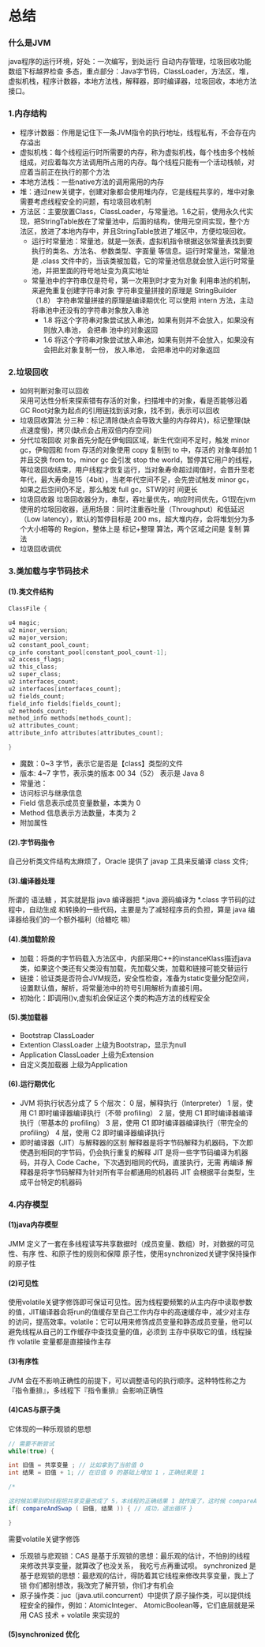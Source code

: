 # 总结
### 什么是JVM
java程序的运行环境，好处：一次编写，到处运行 自动内存管理，垃圾回收功能 数组下标越界检查 多态，重点部分：Java字节码，ClassLoader，方法区，堆，虚拟机栈，程序计数器，本地方法栈，解释器，即时编译器，垃圾回收，本地方法接口。
### 1.内存结构
* 程序计数器：作用是记住下一条JVM指令的执行地址，线程私有，不会存在内存溢出
* 虚拟机栈：每个线程运行时所需要的内存，称为虚拟机栈，每个栈由多个栈帧组成，对应着每次方法调用所占用的内存。每个线程只能有一个活动栈帧，对应着当前正在执行的那个方法
* 本地方法栈：一些native方法的调用需用的内存
* 堆：通过new关键字，创建对象都会使用堆内存，它是线程共享的，堆中对象需要考虑线程安全的问题，有垃圾回收机制
* 方法区：主要放置Class，ClassLoader，与常量池。1.6之前，使用永久代实现，把StringTable放在了常量池中，后面的结构，使用元空间实现，整个方法区，放进了本地内存中，并且StringTable放进了堆区中，方便垃圾回收。  
   * 运行时常量池：常量池，就是一张表，虚拟机指令根据这张常量表找到要执行的类名、方法名、参数类型、字面量 等信息。运行时常量池，常量池是 .class 文件中的，当该类被加载，它的常量池信息就会放入运行时常量 池，并把里面的符号地址变为真实地址  
   * 常量池中的字符串仅是符号，第一次用到时才变为对象 利用串池的机制，来避免重复创建字符串对象 字符串变量拼接的原理是 StringBuilder （1.8） 字符串常量拼接的原理是编译期优化 可以使用 intern 方法，主动将串池中还没有的字符串对象放入串池  
      * 1.8 将这个字符串对象尝试放入串池，如果有则并不会放入，如果没有则放入串池， 会把串 池中的对象返回  
      * 1.6 将这个字符串对象尝试放入串池，如果有则并不会放入，如果没有会把此对象复制一份， 放入串池， 会把串池中的对象返回

### 2.垃圾回收
* 如何判断对象可以回收  
采用可达性分析来探索错有存活的对象，扫描堆中的对象，看是否能够沿着GC Root对象为起点的引用链找到该对象，找不到，表示可以回收
* 垃圾回收算法
分三种：标记清除(缺点会导致大量的内存碎片)，标记整理(缺点速度慢)，拷贝(缺点会占用双倍内存空间)
* 分代垃圾回收
对象首先分配在伊甸园区域，新生代空间不足时，触发 minor gc，伊甸园和 from 存活的对象使用 copy 复制到 to 中，存活的 对象年龄加 1并且交换 from to，minor gc 会引发 stop the world，暂停其它用户的线程，等垃圾回收结束，用户线程才恢复运行，当对象寿命超过阈值时，会晋升至老年代，最大寿命是15（4bit），当老年代空间不足，会先尝试触发 minor gc，如果之后空间仍不足，那么触发 full gc，STW的时 间更长
* 垃圾回收器
垃圾回收器分为，串型，吞吐量优先，响应时间优先，G1现在jvm使用的垃圾回收器，适用场景：同时注重吞吐量（Throughput）和低延迟（Low latency），默认的暂停目标是 200 ms，超大堆内存，会将堆划分为多个大小相等的 Region，整体上是 标记+整理 算法，两个区域之间是 复制 算法
* 垃圾回收调优
### 3.类加载与字节码技术
#### (1).类文件结构
```java
ClassFile {

u4 magic;
u2 minor_version;
u2 major_version;
u2 constant_pool_count; 
cp_info constant_pool[constant_pool_count-1]; 
u2 access_flags; 
u2 this_class; 
u2 super_class; 
u2 interfaces_count; 
u2 interfaces[interfaces_count]; 
u2 fields_count; 
field_info fields[fields_count]; 
u2 methods_count; 
method_info methods[methods_count]; 
u2 attributes_count; 
attribute_info attributes[attributes_count];

}

```
* 魔数：0~3 字节，表示它是否是【class】类型的文件
* 版本: 4~7 字节，表示类的版本 00 34（52） 表示是 Java 8
* 常量池： 
* 访问标识与继承信息
* Field 信息表示成员变量数量，本类为 0
* Method 信息表示方法数量，本类为 2
* 附加属性

#### (2).字节码指令
自己分析类文件结构太麻烦了，Oracle 提供了 javap 工具来反编译 class 文件;
#### (3).编译器处理
所谓的 语法糖 ，其实就是指 java 编译器把 *.java 源码编译为 *.class 字节码的过程中，自动生成 和转换的一些代码，主要是为了减轻程序员的负担，算是 java 编译器给我们的一个额外福利（给糖吃 嘛）
#### (4).类加载阶段
* 加载：将类的字节码载入方法区中，内部采用C++的instanceKlass描述java类，如果这个类还有父类没有加载，先加载父类，加载和链接可能交替运行
* 链接：验证类是否符合JVM规范，安全性检查，准备为static变量分配空间，设置默认值，解析，将常量池中的符号引用解析为直接引用。
* 初始化：即调用<cinit>()v,虚拟机会保证这个类的构造方法的线程安全
#### (5).类加载器
* Bootstrap ClassLoader
* Extention ClassLoader 上级为Bootstrap，显示为null
* Application ClassLoader 上级为Extension
* 自定义类加载器 上级为Application
#### (6).运行期优化
* JVM 将执行状态分成了 5 个层次：
0 层，解释执行（Interpreter） 1 层，使用 C1 即时编译器编译执行（不带 proﬁling） 2 层，使用 C1 即时编译器编译执行（带基本的 proﬁling） 3 层，使用 C1 即时编译器编译执行（带完全的 proﬁling） 4 层，使用 C2 即时编译器编译执行
* 即时编译器（JIT）与解释器的区别
解释器是将字节码解释为机器码，下次即使遇到相同的字节码，仍会执行重复的解释 JIT 是将一些字节码编译为机器码，并存入 Code Cache，下次遇到相同的代码，直接执行，无需 再编译 解释器是将字节码解释为针对所有平台都通用的机器码 JIT 会根据平台类型，生成平台特定的机器码
### 4.内存模型
#### (1)java内存模型
JMM 定义了一套在多线程读写共享数据时（成员变量、数组）时，对数据的可见性、有序 性、和原子性的规则和保障 原子性，使用synchronized关键字保持操作的原子性
#### (2)可见性
使用volatile关键字修饰即可保证可见性。因为线程要频繁的从主内存中读取参数的值，JIT编译器会将run的值缓存至自己工作内存中的高速缓存中，减少对主存的访问，提高效率。volatile：它可以用来修饰成员变量和静态成员变量，他可以避免线程从自己的工作缓存中查找变量的值，必须到 主存中获取它的值，线程操作 volatile 变量都是直接操作主存
#### (3)有序性
JVM 会在不影响正确性的前提下，可以调整语句的执行顺序。这种特性称之为『指令重排』，多线程下『指令重排』会影响正确性
#### (4)CAS与原子类
它体现的一种乐观锁的思想
```java
// 需要不断尝试 
while(true) {

int 旧值 = 共享变量 ; // 比如拿到了当前值 0 
int 结果 = 旧值 + 1; // 在旧值 0 的基础上增加 1 ，正确结果是 1

/*

这时候如果别的线程把共享变量改成了 5，本线程的正确结果 1 就作废了，这时候 compareAndSwap 返回 false，重新尝试，直到： compareAndSwap 返回 true，表示我本线程做修改的同时，别的线程没有干扰 */ 
if( compareAndSwap ( 旧值, 结果 )) { // 成功，退出循环 }

}
```
需要volatile关键字修饰
* 乐观锁与悲观锁：CAS 是基于乐观锁的思想：最乐观的估计，不怕别的线程来修改共享变量，就算改了也没关系， 我吃亏点再重试呗。 synchronized 是基于悲观锁的思想：最悲观的估计，得防着其它线程来修改共享变量，我上了锁 你们都别想改，我改完了解开锁，你们才有机会
* 原子操作类：juc（java.util.concurrent）中提供了原子操作类，可以提供线程安全的操作，例如：AtomicInteger、 AtomicBoolean等，它们底层就是采用 CAS 技术 + volatile 来实现的
#### (5)synchronized 优化
